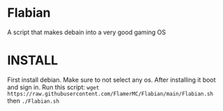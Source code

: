 # Flabian
A script that makes debain into a very good gaming OS
# INSTALL
First install debian. Make sure to not select any os.
After installing it boot and sign in.
Run this script: 
`wget https://raw.githubusercontent.com/FlamerMC/Flabian/main/Flabian.sh`
then
`./Flabian.sh`
